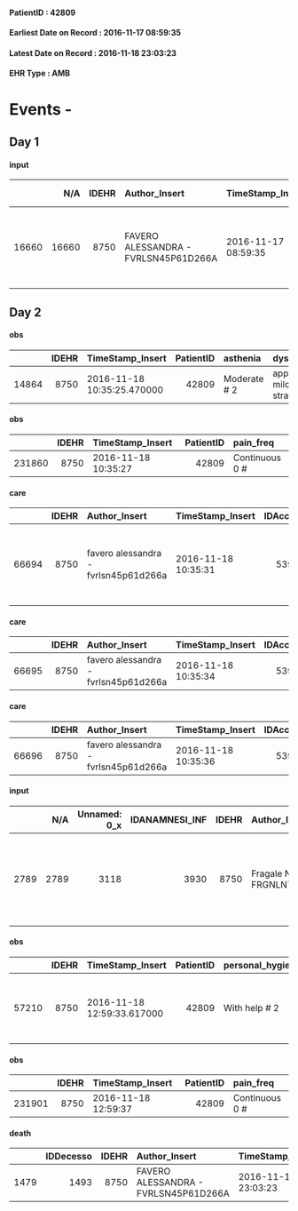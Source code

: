 
#### PatientID : 42809
#### Earliest Date on Record : 2016-11-17 08:59:35
#### Latest Date on Record : 2016-11-18 23:03:23
#### EHR Type : AMB

# Events - 

## Day 1

#### input
|       |    N/A |   IDEHR | Author_Insert                        | TimeStamp_Insert    |   IDAccess | EHRType   |   PatientID |   IDDigitalSignDocument | persone_vicine   |   Unnamed: 0_y.1 |   IDDIAGNOSI_ICD |   Non_Rilevabile_y.1 | Note_Non_Rilevabile_y.1   | I_ICD                                                        | II_ICD                                           | III_ICD                                             | IV_ICD                                                             | V_ICD                                                   | VI_ICD                             | I_Anno   | II_Anno   | III_Anno   | IV_Anno   | They go   |
|------:|-------:|--------:|:-------------------------------------|:--------------------|-----------:|:----------|------------:|------------------------:|:-----------------|-----------------:|-----------------:|---------------------:|:--------------------------|:-------------------------------------------------------------|:-------------------------------------------------|:----------------------------------------------------|:-------------------------------------------------------------------|:--------------------------------------------------------|:-----------------------------------|:---------|:----------|:-----------|:----------|:----------|
| 16660 |  16660 |    8750 | FAVERO ALESSANDRA - FVRLSN45P61D266A | 2016-11-17 08:59:35 |      53845 | AMB       |       42809 |                  554889 | N/A              |             2221 |             2221 |                    0 | NR                        | 1624 - Tumori maligni del lobo medio - bronco o polmone#2066 | 1970 - Tumori maligni secondari del polmone#2148 | 1971 - Tumori maligni secondari del mediastino#2149 | 1983 - Tumori maligni secondari di encefalo e midollo spinale#2160 | 51884 - Insufficienza respiratoria acuta e cronica#2354 | V462 - Ossigeno supplementare#4535 | 2014#54  | 2015#55   | 2016#56    | 2016#56   | 2016#56   |


## Day 2

#### obs
|       |   IDEHR | TimeStamp_Insert           |   PatientID | asthenia     | dyspnoea                  | body_temp    | agitation_behavior_freq   | cognitive_state   |
|------:|--------:|:---------------------------|------------:|:-------------|:--------------------------|:-------------|:--------------------------|:------------------|
| 14864 |    8750 | 2016-11-18 10:35:25.470000 |       42809 | Moderate # 2 | applicant mild strain # 6 | Apyrexia # 0 | quiet # 0                 | Polished # 2      |

#### obs
|        |   IDEHR | TimeStamp_Insert    |   PatientID | pain_freq      |
|-------:|--------:|:--------------------|------------:|:---------------|
| 231860 |    8750 | 2016-11-18 10:35:27 |       42809 | Continuous 0 # |

#### care
|       |   IDEHR | Author_Insert                        | TimeStamp_Insert    |   IDAccess | EHRType   |   PatientID |   IDTERAPIE_OUTPAT_VIDAS | ds_dose   | opt_via_di_somm   | ds_ora   | dt_data_inizio      |   opt_pregressa |   opt_somm_terapia |   opt_estemporanea |   opt_termina |   opt_somm_in_pompa | opt_farmaco                                                                       |
|------:|--------:|:-------------------------------------|:--------------------|-----------:|:----------|------------:|-------------------------:|:----------|:------------------|:---------|:--------------------|----------------:|-------------------:|-------------------:|--------------:|--------------------:|:----------------------------------------------------------------------------------|
| 66694 |    8750 | favero alessandra - fvrlsn45p61d266a | 2016-11-18 10:35:31 |      53987 | amb       |       42809 |                    44311 | 30 gtt    | oral # 0 = 0      | 22 # 22  | 2016-11-18 00:00:00 |               0 |                  0 |                  0 |             0 |                   0 | pentetrazole / dihydrocodeine rodanato (cardiazol paracodina os gtt 10 ml) # 1960 |

#### care
|       |   IDEHR | Author_Insert                        | TimeStamp_Insert    |   IDAccess | EHRType   |   PatientID |   IDTERAPIE_OUTPAT_VIDAS | ds_altro_farmaco    | ds_dose   | opt_via_di_somm   | ds_ora   | dt_data_inizio      |   opt_pregressa |   opt_somm_terapia |   opt_estemporanea |   opt_termina |   opt_somm_in_pompa | opt_farmaco              |
|------:|--------:|:-------------------------------------|:--------------------|-----------:|:----------|------------:|-------------------------:|:--------------------|:----------|:------------------|:---------|:--------------------|----------------:|-------------------:|-------------------:|--------------:|--------------------:|:-------------------------|
| 66695 |    8750 | favero alessandra - fvrlsn45p61d266a | 2016-11-18 10:35:34 |      53987 | amb       |       42809 |                    44312 | risperidal 1 tablet | 1 tablet  | oral # 0 = 0      | 09 # 9   | 2016-11-16 00:00:00 |               0 |                  0 |                  0 |             0 |                   0 | other (see notes) # 2004 |

#### care
|       |   IDEHR | Author_Insert                        | TimeStamp_Insert    |   IDAccess | EHRType   |   PatientID |   IDTERAPIE_OUTPAT_VIDAS | ds_altro_farmaco   | ds_dose   | opt_via_di_somm   | ds_ora   | dt_data_inizio      |   opt_pregressa |   opt_somm_terapia |   opt_estemporanea |   opt_termina |   opt_somm_in_pompa | opt_farmaco              |
|------:|--------:|:-------------------------------------|:--------------------|-----------:|:----------|------------:|-------------------------:|:-------------------|:----------|:------------------|:---------|:--------------------|----------------:|-------------------:|-------------------:|--------------:|--------------------:|:-------------------------|
| 66696 |    8750 | favero alessandra - fvrlsn45p61d266a | 2016-11-18 10:35:36 |      53987 | amb       |       42809 |                    44313 | risperdal          | 2 tablets | oral # 0 = 0      | 20 # 20  | 2016-11-18 00:00:00 |               0 |                  0 |                  0 |             0 |                   0 | other (see notes) # 2004 |

#### input
|      |    N/A |   Unnamed: 0_x |   IDANAMNESI_INF |   IDEHR | Author_Insert                          | TimeStamp_Insert           |   IDAccess | EHRType   |   PatientID |   IDDigitalSignDocument |   Non_Rilevabile_x | Note_Non_Rilevabile_x   | nutritional   | cognitivo_percettivo                                                           | sonno_riposo           | perc_salute                                                                                                      | Perception                                | rapporti_fam   | persone_vicine   | Religion     | Note_Elim_urinaria          |
|-----:|-------:|---------------:|-----------------:|--------:|:---------------------------------------|:---------------------------|-----------:|:----------|------------:|------------------------:|-------------------:|:------------------------|:--------------|:-------------------------------------------------------------------------------|:-----------------------|:-----------------------------------------------------------------------------------------------------------------|:------------------------------------------|:---------------|:-----------------|:-------------|:----------------------------|
| 2789 |   2789 |           3118 |             3930 |    8750 | Fragale Nicolasillo - FRGNLN72M16M208I | 2016-11-18 12:59:28.930000 |      54025 | AMB       |       42809 |                  556459 |                  0 | NR                      | hiccups # 2   | confusion # 1; # 2 disorientation; hallucinations # 3; slowdown ideo-motor # 4 | daytime sleepiness # 1 | perdit√ † Performance # 0; increased dell'affaticabilit√ † # 2; increased asthenia # 3; # 4 episodes of wheezing | closing in itself # 2; demoralization # 4 | is # 0         | N/A              | Catholic # 0 | valid spontaneous diuresis. |

#### obs
|       |   IDEHR | TimeStamp_Insert           |   PatientID | personal_hygiene   | urine_elimination      | mobility               | speech            | cough                    | cognitive_deficit        | active_diuresis     | asthenia     | dyspnoea    | motor_performance                                                                                  | mood                             | diet     | cognitive_state          | feces_elimination      | consumption_help   |
|------:|--------:|:---------------------------|------------:|:-------------------|:-----------------------|:-----------------------|:------------------|:-------------------------|:-------------------------|:--------------------|:-------------|:------------|:---------------------------------------------------------------------------------------------------|:---------------------------------|:---------|:-------------------------|:-----------------------|:-------------------|
| 57210 |    8750 | 2016-11-18 12:59:33.617000 |       42809 | With help # 2      | With help and aids # 3 | With help and aids # 3 | fluent speech # 0 | effective production # 1 | cognitive impairment 0 # | active diuresis # 0 | Moderate # 1 | at rest # 0 | 30% - Patient with directions to the hospital or home hospitalization, intensive home support # 03 | Apathy # 00; # 03 demoralization | Soft # 1 | confused - sometimes # 0 | With help and aids # 3 | help with # 2      |

#### obs
|        |   IDEHR | TimeStamp_Insert    |   PatientID | pain_freq      |
|-------:|--------:|:--------------------|------------:|:---------------|
| 231901 |    8750 | 2016-11-18 12:59:37 |       42809 | Continuous 0 # |

#### death
|      |   IDDecesso |   IDEHR | Author_Insert                        | TimeStamp_Insert    |   PatientID |   IDDigitalSignDocument | Date                | Luogo_decesso   |
|-----:|------------:|--------:|:-------------------------------------|:--------------------|------------:|------------------------:|:--------------------|:----------------|
| 1479 |        1493 |    8750 | FAVERO ALESSANDRA - FVRLSN45P61D266A | 2016-11-18 23:03:23 |       42809 |                  557100 | 2016-11-18 19:00:00 | # 2 Domicile    |


